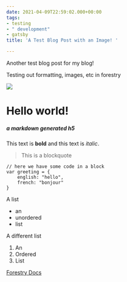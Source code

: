 ```yaml
---
date: 2021-04-09T22:59:02.000+00:00
tags:
- testing
- " development"
- gatsby
title: 'A Test Blog Post with an Image! '

---
```

Another test blog post for my blog!

Testing out formatting, images, etc in forestry

![](/assets/the_chief.JPG)

# Hello world!

##### a markdown generated h5

This text is **bold** and this text is _italic_.

> This is a blockquote

    // here we have some code in a block 
    var greeting = { 
    	english: "hello", 
        french: "bonjour"
    }

A list

* an
* unordered
* list

A different list

1. An
2. Ordered
3. List

[Forestry Docs](https://forestry.io/docs/editing/markdown-editor/ "Forestry Docs")